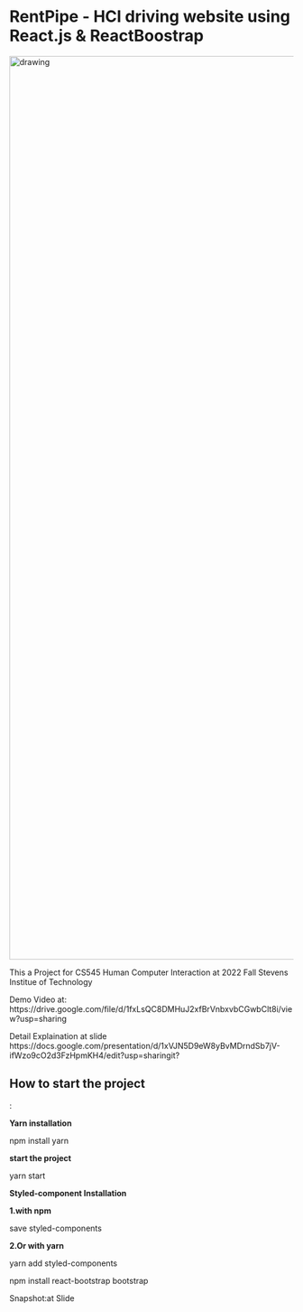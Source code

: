<h1> RentPipe - HCI driving website using React.js & ReactBoostrap </h1>

<img src="https://i.ibb.co/YyCmfj1/React-Project2.png" alt="drawing" width="1600"/>

<p>This a Project for CS545 Human Computer Interaction at 2022 Fall Stevens Institue of Technology</p>
<p>Demo Video at: https://drive.google.com/file/d/1fxLsQC8DMHuJ2xfBrVnbxvbCGwbClt8i/view?usp=sharing</p>

<p>Detail Explaination at slide https://docs.google.com/presentation/d/1xVJN5D9eW8yBvMDrndSb7jV-ifWzo9cO2d3FzHpmKH4/edit?usp=sharingit?</p>

<h2>How to start the project</h2>: 

**Yarn installation**

npm install yarn

**start the project**

yarn start

**Styled-component Installation**

**1.with npm**

save styled-components

**2.Or with yarn**

yarn add styled-components

npm install react-bootstrap bootstrap

Snapshot:at Slide
